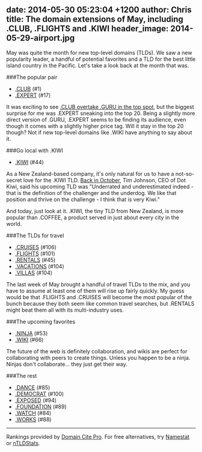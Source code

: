 date: 2014-05-30 05:23:04 +1200
author: Chris
title: The domain extensions of May, including .CLUB, .FLIGHTS and .KIWI
header_image: 2014-05-29-airport.jpg
----

<!-- excerpt -->

May was quite the month for new top-level domains (TLDs). We saw a new popularity leader, a handful of potential favorites and a TLD for the best little island country in the Pacific. Let's take a look back at the month that was.

###The popular pair

+ [.CLUB](https://iwantmyname.com/domains/dot-club) (#1)
+ [.EXPERT](https://iwantmyname.com/domains/dot-expert) (#17)

It was exciting to see [.CLUB overtake .GURU in the top spot](https://iwantmyname.com/blog/2014/05/this-club-is-quite-popular.html), but the biggest surprise for me was .EXPERT sneaking into the top 20. Being a slightly more direct version of .GURU, .EXPERT seems to be finding its audience, even though it comes with a slightly higher price tag. Will it stay in the top 20 though? Not if new top-level domains like .WIKI have anything to say about it.

<!-- /excerpt -->

###Go local with .KIWI

+ [.KIWI](https://iwantmyname.com/domains/dot-kiwi) (#44)

As a New Zealand-based company, it's only natural for us to have a not-so-secret love for the .KIWI TLD. [Back in October](https://iwantmyname.com/blog/2013/10/a-short-interview-with-tim-johnson-ceo-of-dot-kiwi.html), Tim Johnson, CEO of Dot Kiwi, said his upcoming TLD was "Underrated and underestimated indeed - that is the definition of the challenger and the underdog. We like that position and thrive on the challenge - I think that is very Kiwi."

And today, just look at it. .KIWI, the tiny TLD from New Zealand, is more popular than .COFFEE, a product served in just about every city in the world. 

###The TLDs for travel

+ [.CRUISES](https://iwantmyname.com/domains/dot-cruises) (#106)
+ [.FLIGHTS](https://iwantmyname.com/domains/dot-flights) (#101)
+ [.RENTALS](https://iwantmyname.com/domains/dot-rentals) (#45)
+ [.VACATIONS](https://iwantmyname.com/domains/dot-vacations) (#104)
+ [.VILLAS](https://iwantmyname.com/domains/dot-villas) (#104)

The last week of May brought a handful of travel TLDs to the mix, and you have to assume at least one of them will rise up fairly quickly. My guess would be that .FLIGHTS and .CRUISES will become the most popular of the bunch because they both seem like common travel searches, but .RENTALS might beat them all with its multi-industry uses.

###The upcoming favorites

+ [.NINJA](https://iwantmyname.com/domains/dot-ninja) (#53)
+ [.WIKI](https://iwantmyname.com/domains/dot-wiki) (#66)

The future of the web is definitely collaboration, and wikis are perfect for collaborating with peers to create things. Unless you happen to be a ninja. Ninjas don't collaborate... they just get their way. 

###The rest

+ [.DANCE](https://iwantmyname.com/domains/dot-dance) (#85)
+ [.DEMOCRAT](https://iwantmyname.com/domains/dot-democrat) (#100)
+ [.EXPOSED](https://iwantmyname.com/domains/dot-exposed) (#94)
+ [.FOUNDATION](https://iwantmyname.com/domains/dot-foundation) (#89)
+ [.WATCH](https://iwantmyname.com/domains/dot-watch) (#84)
+ [.WORKS](https://iwantmyname.com/domains/dot-works) (#88)

***

Rankings provided by [Domain Cite Pro](http://domainincite.com/pro/new-gtld-zone-file-report/). For free alternatives, try [Namestat](http://namestat.org/) or [nTLDStats](http://ntldstats.com/).



